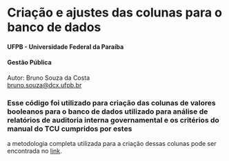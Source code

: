 # Criação e ajustes das colunas para o banco de dados 

#### UFPB - Universidade Federal da Paraíba
#### Gestão Pública

Autor: Bruno Souza da Costa  
bruno.souza@dcx.ufpb.br

### Esse código foi utilizado para criação das colunas de valores booleanos para o banco de dados utilizado para análise de relatórios de auditoria interna governamental e os critérios do manual do TCU cumpridos por estes

a metodologia completa utilizada para a criação dessas colunas pode ser encontrada no [link](https://docs.google.com/document/d/12kOEUJC-A3l7En0RRCc6D1hs2F44cn6NDDKfD6hu2Ko/edit?usp=sharing
).